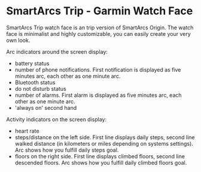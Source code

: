 # SmartArcs Trip - Garmin Watch Face

SmartArcs Trip watch face is an trip version of SmartArcs Origin. The watch face is minimalist and highly customizable, you can easily create your very own look.

Arc indicators around the screen display:
* battery status
* number of phone notifications. First notification is displayed as five minutes arc, each other as one minute arc.
* Bluetooth status
* do not disturb status
* number of alarms. First alarm is displayed as five minutes arc, each other as one minute arc.
* 'always on' second hand

Activity indicators on the screen display:
* heart rate
* steps/distance on the left side. First line displays daily steps, second line walked distance (in kilometers or miles depending on systems settings). Arc shows how you fulfill daily steps goal.
* floors on the right side. First line displays climbed floors, second line descended floors. Arc shows how you fulfill daily climbed floors goal.
